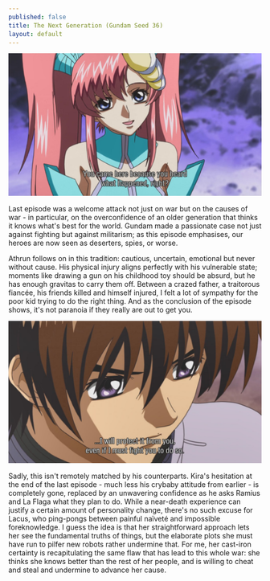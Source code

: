 ```yaml
---
published: false
title: The Next Generation (Gundam Seed 36)
layout: default
---
```

![](/came.jpg)

Last episode was a welcome attack not just on war but on the causes of war - in particular, on the overconfidence of an older generation that thinks it knows what's best for the world. Gundam made a passionate case not just against fighting but against militarism; as this episode emphasises, our heroes are now seen as deserters, spies, or worse.

Athrun follows on in this tradition: cautious, uncertain, emotional but never without cause. His physical injury aligns perfectly with his vulnerable state; moments like drawing a gun on his childhood toy should be absurd, but he has enough gravitas to carry them off. Between a crazed father, a traitorous fiancée, his friends killed and himself injured, I felt a lot of sympathy for the poor kid trying to do the right thing. And as the conclusion of the episode shows, it's not paranoia if they really are out to get you.

![](/protect.jpg)

Sadly, this isn't remotely matched by his counterparts. Kira's hesitation at the end of the last episode - much less his crybaby attitude from earlier - is completely gone, replaced by an unwavering confidence as he asks Ramius and La Flaga what they plan to do. While a near-death experience can justify a certain amount of personality change, there's no such excuse for Lacus, who ping-pongs between painful naïveté and impossible foreknowledge. I guess the idea is that her straightforward approach lets her see the fundamental truths of things, but the elaborate plots she must have run to pilfer new robots rather undermine that. For me, her cast-iron certainty is recapitulating the same flaw that has lead to this whole war: she thinks she knows better than the rest of her people, and is willing to cheat and steal and undermine to advance her cause.